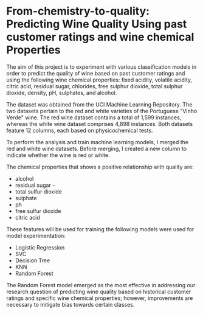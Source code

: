 # From-chemistry-to-quality: Predicting Wine Quality Using past customer ratings and wine chemical Properties

The aim of this project is to experiment with various classification models in order to predict the quality of wine based on past customer ratings and using the following wine chemical properties: fixed acidity, volatile acidity, citric acid, residual sugar, chlorides, free sulphur dioxide, total sulphur dioxide, density, pH, sulphates, and alcohol.

The dataset was obtained from the UCI Machine Learning Repository.  The two datasets pertain to the red and white varieties of the Portuguese "Vinho Verde" wine. The red wine dataset contains a total of 1,599
instances, whereas the white wine dataset comprises 4,898 instances. Both datasets feature 12 columns, each based on physicochemical tests.

To perform the analysis and train machine learning models, I merged the red and white wine datasets. Before merging, I created a new column to indicate whether the wine is red or white. 

The chemical properties that shows a positive relationship with quality are:

- alcohol
- residual sugar -
- total sulfur dioxide
- sulphate
- ph
- free sulfur dioxide
- citric acid

These features will be used for training the following models were used for model experimentation:

- Logistic Regression
- SVC
- Decision Tree
- KNN
- Random Forest

The Random Forest model emerged as the most effective in addressing our research question of predicting wine quality based on historical customer ratings and specific wine chemical properties; however, improvements are necessary to mitigate bias towards certain classes. 
